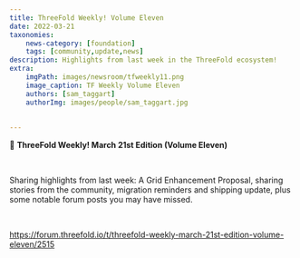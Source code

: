 ```yaml
---
title: ThreeFold Weekly! Volume Eleven
date: 2022-03-21
taxonomies:
    news-category: [foundation]
    tags: [community,update,news]
description: Highlights from last week in the ThreeFold ecosystem!
extra:
    imgPath: images/newsroom/tfweekly11.png
    image_caption: TF Weekly Volume Eleven
    authors: [sam_taggart]
    authorImg: images/people/sam_taggart.jpg
    
    
---
```

📰 **ThreeFold Weekly! March 21st Edition (Volume Eleven)**

<br/>

Sharing highlights from last week: A Grid Enhancement Proposal, sharing stories from the community, migration reminders and shipping update, plus some notable forum posts you may have missed.

<br/>

https://forum.threefold.io/t/threefold-weekly-march-21st-edition-volume-eleven/2515